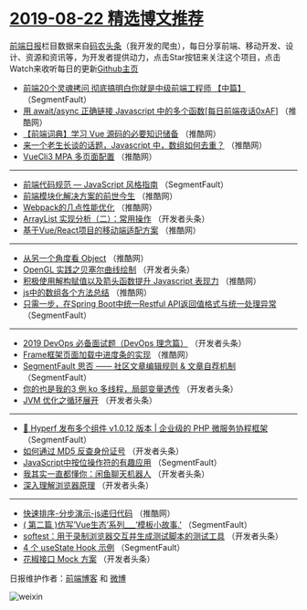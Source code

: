 # [2019-08-22 精选博文推荐](http://hao.caibaojian.com/date/2019/08/22)

[前端日报](http://caibaojian.com/c/news)栏目数据来自[码农头条](http://hao.caibaojian.com/)（我开发的爬虫），每日分享前端、移动开发、设计、资源和资讯等，为开发者提供动力，点击Star按钮来关注这个项目，点击Watch来收听每日的更新[Github主页](https://github.com/kujian/frontendDaily)
* [前端20个灵魂拷问 彻底搞明白你就是中级前端工程师 【中篇】](http://hao.caibaojian.com/122168.html) （SegmentFault）
* [用 await/async 正确链接 Javascript 中的多个函数[每日前端夜话0xAF]](http://hao.caibaojian.com/122248.html) （推酷网）
* [【前端词典】学习 Vue 源码的必要知识储备](http://hao.caibaojian.com/122247.html) （推酷网）
* [来一个老生长谈的话题，Javascript 中，数组如何去重？](http://hao.caibaojian.com/122249.html) （推酷网）
* [VueCli3 MPA 多页面配置](http://hao.caibaojian.com/122251.html) （推酷网）

***
* [前端代码规范 — JavaScript 风格指南](http://hao.caibaojian.com/122170.html) （SegmentFault）
* [前端模块化解决方案的前世今生](http://hao.caibaojian.com/122245.html) （推酷网）
* [Webpack的几点性能优化](http://hao.caibaojian.com/122236.html) （推酷网）
* [ArrayList 实现分析（二）：常用操作](http://hao.caibaojian.com/122217.html) （开发者头条）
* [基于Vue/React项目的移动端适配方案](http://hao.caibaojian.com/122238.html) （推酷网）

***
* [从另一个角度看 Object](http://hao.caibaojian.com/122241.html) （推酷网）
* [OpenGL 实践之贝塞尔曲线绘制](http://hao.caibaojian.com/122210.html) （开发者头条）
* [积极使用解构赋值以及箭头函数提升 Javascript 表现力](http://hao.caibaojian.com/122253.html) （推酷网）
* [js中的数组各个方法总结](http://hao.caibaojian.com/122234.html) （推酷网）
* [只需一步，在Spring Boot中统一Restful API返回值格式与统一处理异常](http://hao.caibaojian.com/122172.html) （SegmentFault）

***
* [2019 DevOps 必备面试题（DevOps 理念篇）](http://hao.caibaojian.com/122204.html) （开发者头条）
* [Frame框架页面加载中进度条的实现](http://hao.caibaojian.com/122246.html) （推酷网）
* [SegmentFault 思否 —— 社区文章编辑规则 &amp; 文章自荐机制](http://hao.caibaojian.com/122183.html) （SegmentFault）
* [你的也是我的3 例 ko 多线程，局部变量透传](http://hao.caibaojian.com/122215.html) （开发者头条）
* [JVM 优化之循环展开](http://hao.caibaojian.com/122194.html) （开发者头条）

***
* [🚀 Hyperf 发布多个组件 v1.0.12 版本 | 企业级的 PHP 微服务协程框架](http://hao.caibaojian.com/122173.html) （SegmentFault）
* [如何通过 MD5 反查身份证号](http://hao.caibaojian.com/122205.html) （开发者头条）
* [JavaScript中按位操作符的有趣应用](http://hao.caibaojian.com/122184.html) （SegmentFault）
* [我其实一直都懂你：闲鱼聊天机器人](http://hao.caibaojian.com/122216.html) （开发者头条）
* [深入理解浏览器原理](http://hao.caibaojian.com/122195.html) （开发者头条）

***
* [快速排序-分步演示-js递归代码](http://hao.caibaojian.com/122237.html) （推酷网）
* [( 第二篇 )仿写&#8217;Vue生态&#8217;系列___&#8217;模板小故事.&#8217;](http://hao.caibaojian.com/122174.html) （SegmentFault）
* [softest：用于录制浏览器交互并生成测试脚本的测试工具](http://hao.caibaojian.com/122206.html) （开发者头条）
* [4 个 useState Hook 示例](http://hao.caibaojian.com/122185.html) （SegmentFault）
* [花椒接口 Mock 方案](http://hao.caibaojian.com/122196.html) （开发者头条）

日报维护作者：[前端博客](http://caibaojian.com/) 和 [微博](http://caibaojian.com/go/weibo)

![weixin](https://user-images.githubusercontent.com/3055447/38468989-651132ac-3b80-11e8-8e6b-15122322a9d7.png)